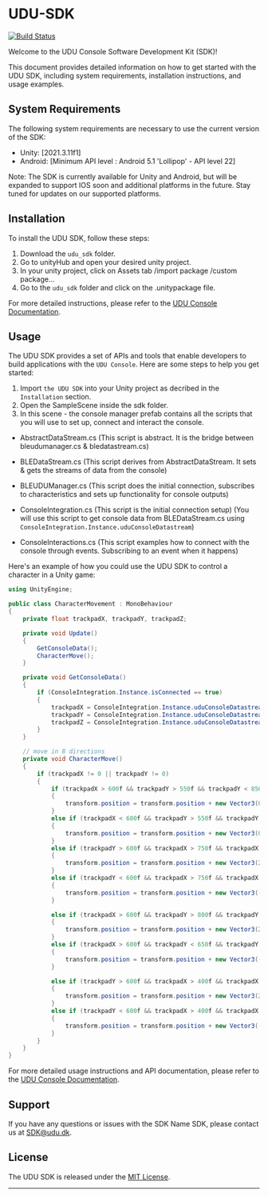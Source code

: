 # UDU-SDK

[![Build Status](https://travis-ci.com/example/example-sdk.svg?branch=main)](https://travis-ci.com/example/example-sdk)

Welcome to the UDU Console Software Development Kit (SDK)!

This document provides detailed information on how to get started with the UDU SDK, including system requirements, installation instructions, and usage examples.

## System Requirements

The following system requirements are necessary to use the current version of the SDK:

* Unity: [2021.3.11f1]
* Android: [Minimum API level : Android 5.1 'Lollipop' - API level 22]

Note: The SDK is currently available for Unity and Android, but will be expanded to support IOS soon and additional platforms in the future. Stay tuned for updates on our supported platforms.

## Installation

To install the UDU SDK, follow these steps:

1. Download the `udu_sdk` folder.
2. Go to unityHub and open your desired unity project.
3. In your unity project, click on Assets tab /import package /custom package...
4. Go to the `udu_sdk` folder and click on the .unitypackage file.

For more detailed instructions, please refer to the [UDU Console Documentation](https://docs.google.com/document/d/1MhnQzvsfIXCH4WiEq1HZxx_gDPYDKf9k29LIC1J3ItQ/edit?usp=sharing).

## Usage

The UDU SDK provides a set of APIs and tools that enable developers to build applications with the `UDU Console`. Here are some steps to help you get started:

1. Import `the UDU SDK` into your Unity project as decribed in the `Installation` section.
2. Open the SampleScene inside the sdk folder.
3. In this scene - the console manager prefab contains all the scripts that you will use to set up, connect and interact the console.

* AbstractDataStream.cs (This script is abstract. It is the bridge between bleudumanager.cs & bledatastream.cs)

* BLEDataStream.cs (This script derives from AbstractDataStream. It sets & gets the streams of data from the console)

* BLEUDUManager.cs (This script does the initial connection, subscribes to characteristics and sets up functionality for console outputs)

* ConsoleIntegration.cs (This script is the initial connection setup)
    (You will use this script to get console data from BLEDataStream.cs using `ConsoleIntegration.Instance.uduConsoleDatastream`)

* ConsoleInteractions.cs (This script examples how to connect with the console through events. Subscribing to an event when it happens)

Here's an example of how you could use the UDU SDK to control a character in a Unity game:

```csharp
using UnityEngine;

public class CharacterMovement : MonoBehaviour
{
    private float trackpadX, trackpadY, trackpadZ;

    private void Update()
    {
        GetConsoleData();
        CharacterMove();
    }

    private void GetConsoleData()
    {
        if (ConsoleIntegration.Instance.isConnected == true)
        {
            trackpadX = ConsoleIntegration.Instance.uduConsoleDatastream.GetTrackpadCoordinates().x;
            trackpadY = ConsoleIntegration.Instance.uduConsoleDatastream.GetTrackpadCoordinates().y;
            trackpadZ = ConsoleIntegration.Instance.uduConsoleDatastream.GetTrackpadCoordinates().z;
        }
    }

    // move in 8 directions
    private void CharacterMove()
    {
        if (trackpadX != 0 || trackpadY != 0)
        {
            if (trackpadX > 600f && trackpadY > 550f && trackpadY < 850f) // up
            {
                transform.position = transform.position + new Vector3(0f, 2f * Time.deltaTime, 0f);
            }
            else if (trackpadX < 600f && trackpadY > 550f && trackpadY < 850f) // down
            {
                transform.position = transform.position + new Vector3(0f, -2f * Time.deltaTime, 0f);
            }
            else if (trackpadY > 600f && trackpadX > 750f && trackpadX < 1300f) // right
            {
                transform.position = transform.position + new Vector3(2f * Time.deltaTime, 0f, 0f);
            }
            else if (trackpadY < 600f && trackpadX > 750f && trackpadX < 1300f) // left
            {
                transform.position = transform.position + new Vector3(-2f * Time.deltaTime, 0f, 0f);
            }

            else if (trackpadX > 600f && trackpadY > 800f && trackpadY < 1150f) // up right
            {
                transform.position = transform.position + new Vector3(2f * Time.deltaTime, 2f * Time.deltaTime, 0f);
            }
            else if (trackpadX > 600f && trackpadY < 650f && trackpadY > 300f) // up lefts
            {
                transform.position = transform.position + new Vector3(-2f * Time.deltaTime, 2f * Time.deltaTime, 0f);
            }

            else if (trackpadY > 600f && trackpadX > 400f && trackpadX < 750f) // down right
            {
                transform.position = transform.position + new Vector3(2f * Time.deltaTime, -2f * Time.deltaTime, 0f);
            }
            else if (trackpadY < 600f && trackpadX > 400f && trackpadX < 750f) // down left
            {
                transform.position = transform.position + new Vector3(-2f * Time.deltaTime, -2f * Time.deltaTime, 0f);
            }
        }
    }
}
```

For more detailed usage instructions and API documentation, please refer to the [UDU Console Documentation](https://docs.google.com/document/d/1MhnQzvsfIXCH4WiEq1HZxx_gDPYDKf9k29LIC1J3ItQ/edit?usp=sharing).

## Support

If you have any questions or issues with the SDK Name SDK, please contact us at [SDK@udu.dk](mailto:SDK@udu.dk).

## License

The UDU SDK is released under the [MIT License](https://github.com/udu-games/UDU_SDK/blob/development/LICENSE.md).

---
